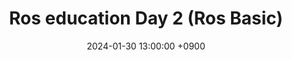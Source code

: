 ---
title: Ros education Day 2 (Ros Basic)
date: 2024-01-30 13:00:00 +0900
categories: ['2024', 'ROS']
pin: true
---